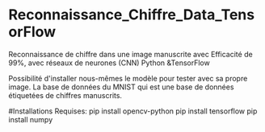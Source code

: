 # Reconnaissance_Chiffre_Data_TensorFlow
Reconnaissance de chiffre dans une image manuscrite avec Efficacité de 99%, avec réseaux de neurones (CNN) Python &TensorFlow

Possibilité d'installer nous-mêmes le modèle pour tester avec sa propre image. La base de données du MNIST qui est une base de données étiquetées de chiffres manuscrits.

#Installations Requises:
pip install opencv-python
pip install tensorflow
pip install numpy

